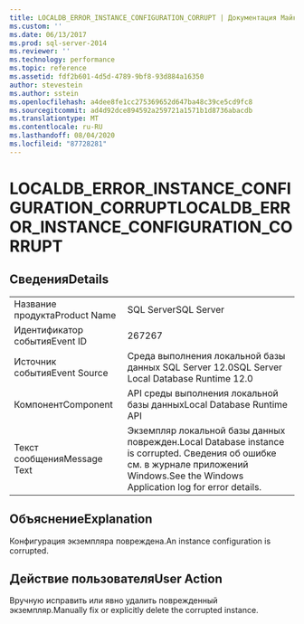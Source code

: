 ```yaml
---
title: LOCALDB_ERROR_INSTANCE_CONFIGURATION_CORRUPT | Документация Майкрософт
ms.custom: ''
ms.date: 06/13/2017
ms.prod: sql-server-2014
ms.reviewer: ''
ms.technology: performance
ms.topic: reference
ms.assetid: fdf2b601-4d5d-4789-9bf8-93d884a16350
author: stevestein
ms.author: sstein
ms.openlocfilehash: a4dee8fe1cc275369652d647ba48c39ce5cd9fc8
ms.sourcegitcommit: ad4d92dce894592a259721a1571b1d8736abacdb
ms.translationtype: MT
ms.contentlocale: ru-RU
ms.lasthandoff: 08/04/2020
ms.locfileid: "87728281"
---
```

# <a name="localdb_error_instance_configuration_corrupt"></a><span data-ttu-id="74a9f-102">LOCALDB_ERROR_INSTANCE_CONFIGURATION_CORRUPT</span><span class="sxs-lookup"><span data-stu-id="74a9f-102">LOCALDB_ERROR_INSTANCE_CONFIGURATION_CORRUPT</span></span>
    
## <a name="details"></a><span data-ttu-id="74a9f-103">Сведения</span><span class="sxs-lookup"><span data-stu-id="74a9f-103">Details</span></span>  
  
|||  
|-|-|  
|<span data-ttu-id="74a9f-104">Название продукта</span><span class="sxs-lookup"><span data-stu-id="74a9f-104">Product Name</span></span>|<span data-ttu-id="74a9f-105">SQL Server</span><span class="sxs-lookup"><span data-stu-id="74a9f-105">SQL Server</span></span>|  
|<span data-ttu-id="74a9f-106">Идентификатор события</span><span class="sxs-lookup"><span data-stu-id="74a9f-106">Event ID</span></span>|<span data-ttu-id="74a9f-107">267</span><span class="sxs-lookup"><span data-stu-id="74a9f-107">267</span></span>|  
|<span data-ttu-id="74a9f-108">Источник события</span><span class="sxs-lookup"><span data-stu-id="74a9f-108">Event Source</span></span>|<span data-ttu-id="74a9f-109">Среда выполнения локальной базы данных SQL Server 12.0</span><span class="sxs-lookup"><span data-stu-id="74a9f-109">SQL Server Local Database Runtime 12.0</span></span>|  
|<span data-ttu-id="74a9f-110">Компонент</span><span class="sxs-lookup"><span data-stu-id="74a9f-110">Component</span></span>|<span data-ttu-id="74a9f-111">API среды выполнения локальной базы данных</span><span class="sxs-lookup"><span data-stu-id="74a9f-111">Local Database Runtime API</span></span>|  
|<span data-ttu-id="74a9f-112">Текст сообщения</span><span class="sxs-lookup"><span data-stu-id="74a9f-112">Message Text</span></span>|<span data-ttu-id="74a9f-113">Экземпляр локальной базы данных поврежден.</span><span class="sxs-lookup"><span data-stu-id="74a9f-113">Local Database instance is corrupted.</span></span> <span data-ttu-id="74a9f-114">Сведения об ошибке см. в журнале приложений Windows.</span><span class="sxs-lookup"><span data-stu-id="74a9f-114">See the Windows Application log for error details.</span></span>|  
  
## <a name="explanation"></a><span data-ttu-id="74a9f-115">Объяснение</span><span class="sxs-lookup"><span data-stu-id="74a9f-115">Explanation</span></span>  
 <span data-ttu-id="74a9f-116">Конфигурация экземпляра повреждена.</span><span class="sxs-lookup"><span data-stu-id="74a9f-116">An instance configuration is corrupted.</span></span>  
  
## <a name="user-action"></a><span data-ttu-id="74a9f-117">Действие пользователя</span><span class="sxs-lookup"><span data-stu-id="74a9f-117">User Action</span></span>  
 <span data-ttu-id="74a9f-118">Вручную исправить или явно удалить поврежденный экземпляр.</span><span class="sxs-lookup"><span data-stu-id="74a9f-118">Manually fix or explicitly delete the corrupted instance.</span></span>  
  
  
